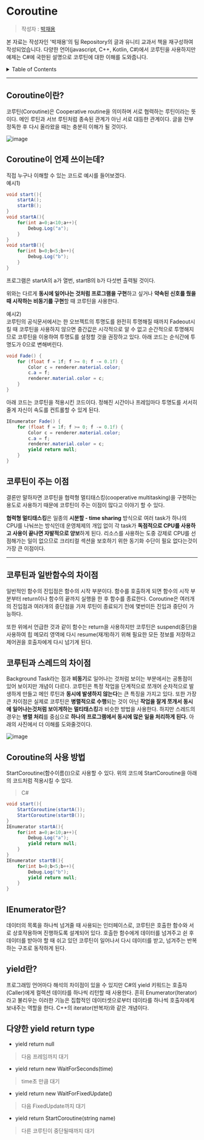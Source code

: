 # Coroutine

> 작성자 : [박재용](https://github.com/ggjae)

본 자료는 작성자인 '박재용'의 팀 Repository의 글과 유니티 교과서 책을 재구성하여 작성되었습니다. 다양한 언어(javascript, C++, Kotlin, C#)에서 코루틴을 사용하지만 예제는 C#에 국한된 설명으로 코루틴에 대한 이해를 도와줍니다.

<details>
<summary>Table of Contents</summary>

- [What is Coroutine](#Coroutine이란?)
- [코루틴이 언제 쓰이는데?](#Coroutine이-언제-쓰이는데)
- [코루틴이 주는 이점](#코루틴이-주는-이점)

</details>

---

## Coroutine이란?

코루틴(Coroutine)은 Cooperative routine을 의미하며 서로 협력하는 루틴이라는 뜻이다. 메인 루틴과 서브 루틴처럼 종속된 관계가 아닌 서로 대등한 관계이다. 글을 전부 정독한 후 다시 올라왔을 때는 충분히 이해가 될 것이다.

![image](https://user-images.githubusercontent.com/22047551/128828164-fbf664c0-600c-42c7-b832-9f1b35c88709.png)


## Coroutine이 언제 쓰이는데?

직접 누구나 이해할 수 있는 코드로 예시를 들어보겠다.  
예시1)
```cs
void start(){
    startA();
    startB();
}
void startA(){
    for(int a=0;a<10;a++){
        Debug.Log("a");
    }
}
void startB(){
    for(int b=0;b<5;b++){
        Debug.Log("b");
    }
}
```
프로그램은 startA의 a가 열번, startB의 b가 다섯번 출력될 것이다.

위와는 다르게 **동시에 일어나는 것처럼 프로그램을 구현**하고 싶거나 **약속된 신호를 줬을 때 시작하는 비동기를 구현**할 때 코루틴을 사용한다.

예시2)   
코루틴의 공식문서에서는 한 오브젝트의 투명도를 완전히 투명해질 때까지 Fadeout시킬 때 코루틴을 사용하지 않으면 중간값은 시각적으로 알 수 없고 순간적으로 투명해지므로 코루틴을 이용하여 투명도를 설정할 것을 권장하고 있다. 아래 코드는 순식간에 투명도가 0으로 변해버린다.
```cs
void Fade() {
    for (float f = 1f; f >= 0; f -= 0.1f) {
        Color c = renderer.material.color;
        c.a = f;
        renderer.material.color = c;
    }
}
```

아래 코드는 코루틴을 적용시킨 코드이다. 정해진 시간이나 프레임마다 투명도를 서서히 줄게 자신이 속도를 컨트롤할 수 있게 된다.
```cs
IEnumerator Fade() {
    for (float f = 1f; f >= 0; f -= 0.1f) {
        Color c = renderer.material.color;
        c.a = f;
        renderer.material.color = c;
        yield return null;
    }
}
```

## 코루틴이 주는 이점

결론만 말하자면 코루틴을 협력형 멀티태스킹(cooperative multitasking)을 구현하는 용도로 사용하기 때문에 코루틴이 주는 이점이 많다고 이야기 할 수 있다.

**협력형 멀티태스킹**은 일종의 **시분할 - time sharing** 방식으로 여러 task가 하나의 CPU를 나눠쓰는 방식인데 운영체제의 개입 없이 각 task가 **독점적으로 CPU를 사용하고 사용이 끝나면 자발적으로 양보**하게 된다. 리소스를 사용하는 도중 강제로 CPU를 선점해가는 일이 없으므로 크리티컬 섹션을 보호하기 위한 동기화 수단이 필요 없다는것이 가장 큰 이점이다.

---

## 코루틴과 일반함수의 차이점

일반적인 함수의 진입점은 함수의 시작 부분이다. 함수를 호출하게 되면 함수의 시작 부분부터 return이나 함수의 끝까지 실행을 한 후 함수를 종료한다. Coroutine은 여러개의 진입점과 여러개의 중단점을 가져 루틴이 종료되기 전에 몇번이든 진입과 중단이 가능하다.

또한 위에서 언급한 것과 같이 함수는 return을 사용하지만 코루틴은 suspend(중단)을 사용하여 힙 메모리 영역에 다시 resume(재개)하기 위해 필요한 모든 정보를 저장하고 제어권을 호출자에게 다시 넘기게 된다.

## 코루틴과 스레드의 차이점

Background Task라는 점과 **비동기**로 일어나는 것처럼 보이는 부분에서는 공통점이 있어 보이지만 개념이 다르다. 코루틴은 특정 작업을 단계적으로 쪼개어 순차적으로 발생하게 만들고 메인 루틴과 **동시에 발생하지 않는다**는 큰 특징을 가지고 있다. 또한 가장 큰 차이점은 실제로 코루틴은 **병렬적으로 수행**되는 것이 아닌 **작업을 잘게 쪼개서 동시에 일어나는것처럼 보이게하는 멀티태스킹**과 비슷한 방법을 사용한다. 하지만 스레드의 경우는 **병렬 처리**를 중심으로 **하나의 프로그램에서 동시에 많은 일을 처리하게 된다.** 아래의 사진에서 더 이해를 도와줄것이다.

![image](https://user-images.githubusercontent.com/22047551/129317126-ef247969-807b-4034-8c60-9b14b3a3e327.png) 

## Coroutine의 사용 방법

StartCoroutine(함수이름())으로 사용할 수 있다.
위의 코드에 StartCoroutine을 아래의 코드처럼 적용시킬 수 있다.

> C#
```cs
void start(){
    StartCoroutine(startA());
    StartCoroutine(startB());
}
IEnumerator startA(){
    for(int a=0;a<10;a++){
        Debug.Log("a");
        yield return null;
    }
}
IEnumerator startB(){
    for(int b=0;b<5;b++){
        Debug.Log("b");
        yield return null;
    }
}
```

## IEnumerator란?

데이터의 목록을 하나씩 넘겨줄 때 사용되는 인터페이스로, 코루틴은 호출한 함수와 서로 상호작용하며 진행하도록 설계되어 있다. 호출한 함수에게 데이터를 넘겨주고 쉰 후 데이터를 받아야 할 때 쉬고 있던 코루틴이 일어나서 다시 데이터를 받고, 넘겨주는 반복하는 구조로 동작하게 된다.

## yield란?
프로그래밍 언어마다 해석의 차이점이 있을 수 있지만 C#의 yield 키워드는 호출자(Caller)에게 컬렉션 데이타를 하나씩 리턴할 때 사용한다. 
흔히 Enumerator(Iterator)라고 불리우는 이러한 기능은 집합적인 데이터셋으로부터 데이타를 하나씩 호출자에게 보내주는 역할을 한다. C++의 iterator(반복자)와 같은 개념이다.

## 다양한 yield return type

- yield return null
> 다음 프레임까지 대기

- yield return new WaitForSeconds(time)
> time초 만큼 대기

- yield return new WaitForFixedUpdate()
> 다음 FixedUpdate까지 대기

- yield return StartCoroutine(string name)
> 다른 코루틴이 중단될때까지 대기
